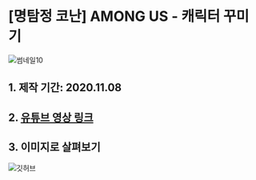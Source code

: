 # [명탐정 코난] AMONG US - 캐릭터 꾸미기
![썸네일10](https://user-images.githubusercontent.com/33121924/98689783-991d1100-23af-11eb-9368-976bc4e499c6.png)
## 1. 제작 기간: 2020.11.08
## 2. [유튜브 영상 링크](https://www.youtube.com/watch?v=5LhXAOwcJVI)
## 3. 이미지로 살펴보기
![깃허브](https://user-images.githubusercontent.com/33121924/98689675-7f7bc980-23af-11eb-9109-5ecc9da9543c.png)
